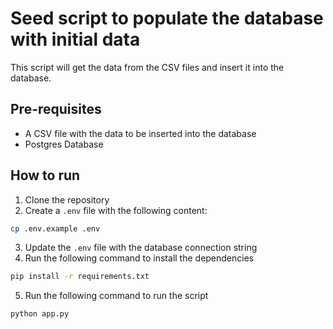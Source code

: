 # Seed script to populate the database with initial data

This script will get the data from the CSV files and insert it into the database.

## Pre-requisites

- A CSV file with the data to be inserted into the database
- Postgres Database

## How to run

1. Clone the repository
2. Create a `.env` file with the following content:

```bash
cp .env.example .env
```

3. Update the `.env` file with the database connection string
4. Run the following command to install the dependencies

```bash
pip install -r requirements.txt
```

5. Run the following command to run the script

```bash
python app.py
```


